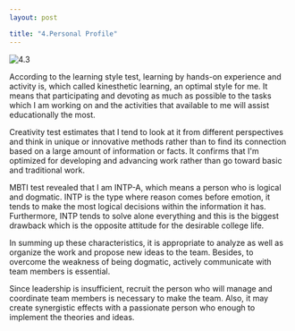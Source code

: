 ```yaml
---
layout: post

title: "4.Personal Profile"
---
```


![4.3](hy3571/s3741366.github.io/images/4.3.png)

According to the learning style test, learning by hands-on experience and activity is, which called kinesthetic learning, an optimal style for me. It means that participating and devoting as much as possible to the tasks which I am working on and the activities that available to me will assist educationally the most.


Creativity test estimates that I tend to look at it from different perspectives and think in unique or innovative methods rather than to find its connection based on a large amount of information or facts. It confirms that I'm optimized for developing and advancing work rather than go toward basic and traditional work.


MBTI test revealed that I am INTP-A, which means a person who is logical and dogmatic. INTP is the type where reason comes before emotion, it tends to make the most logical decisions within the information it has. Furthermore, INTP tends to solve alone everything and this is the biggest drawback which is the opposite attitude for the desirable college life.


In summing up these characteristics, it is appropriate to analyze as well as organize the work and propose new ideas to the team. Besides, to overcome the weakness of being dogmatic, actively communicate with team members is essential.


Since leadership is insufficient, recruit the person who will manage and coordinate team members is necessary to make the team. Also, it may create synergistic effects with a passionate person who enough to implement the theories and ideas.
